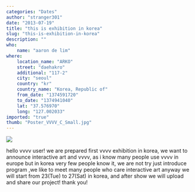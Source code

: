 ```yaml
---
categories: "Dates"
author: "stranger301"
date: "2013-07-19"
title: "this is exhibition in korea"
slug: "this-is-exhibition-in-korea"
description: ""
who: 
    name: "aaron de lim"
where: 
    location_name: "ARKO"
    street: "daehakro"
    additional: "117-2"
    city: "seoul"
    country: "kr"
    country_name: "Korea, Republic of"
    from_date: "1374591720"
    to_date: "1374941040"
    lat: "37.576970"
    long: "127.002033"
imported: "true"
thumb: "Poster_VVVV_C_Small.jpg"
---
```



![](Poster_VVVV_C_Small.jpg) 

hello vvvv user!
we are prepared first vvvv exhibition in korea, we want to announce interactive art and vvvv, as i know many people use vvvv in europe but in korea very few people know it, we are not try just introduce program ,we like to meet many  people who care interactive art
anyway we will start from 23(Tue) to 27(Sat) in korea, and after show we will upload and share our project!
thank you!